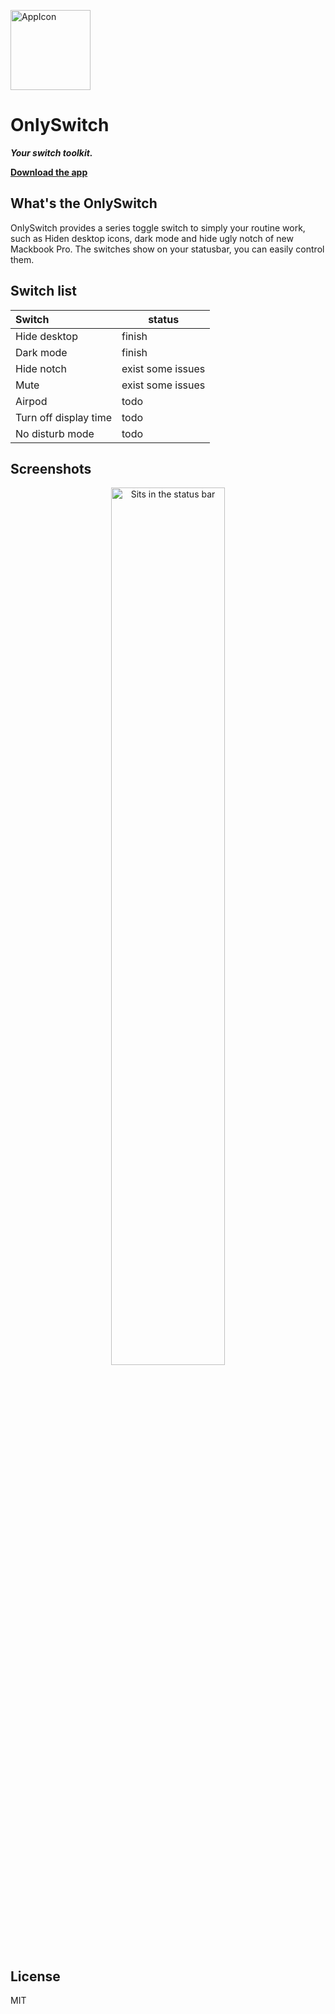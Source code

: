 <p align="left">
<img alt="AppIcon" src="http://www.jacklandrin.com/wp-content/uploads/2021/12/only_switch_256.png" width="128px" align="center" />
</p>

# OnlySwitch

***Your switch toolkit.***

[**Download the app**](https://github.com/jacklandrin/OnlySwitch/releases/download/release_0.1/OnlySwitch.zip)

## What's the OnlySwitch
OnlySwitch provides a series toggle switch to simply your routine work, such as Hiden desktop icons, dark mode and hide ugly notch of new Mackbook Pro. The switches show on your statusbar, you can easily control them.

## Switch list

| Switch                | status            |
|:----------------------|-------------------|
| Hide desktop          | finish            |
| Dark mode             | finish            |
| Hide notch            | exist some issues |
| Mute                  | exist some issues |
| Airpod                | todo              |
| Turn off display time | todo              |
| No disturb mode       | todo              |

 
## Screenshots

<p align="center">
<img alt="Sits in the status bar" src="http://www.jacklandrin.com/wp-content/uploads/2021/12/hidenotch.png" width="60%" align="center" />
</p>

## License
MIT
